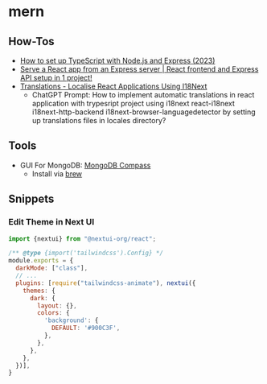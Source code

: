 # mern

## How-Tos

* [How to set up TypeScript with Node.js and Express (2023)](https://dev.to/cristain/how-to-set-up-typescript-with-nodejs-and-express-2023-gf)
* [Serve a React app from an Express server | React frontend and Express API setup in 1 project!](https://youtu.be/4pUBO31nkpk)
* [Translations - Localise React Applications Using I18Next](https://youtu.be/txHU6lrsa3o)
  * ChatGPT Prompt: How to implement automatic translations in react application with trypesript project using i18next react-i18next i18next-http-backend i18next-browser-languagedetector by setting up translations files in locales directory?

## Tools

* GUI For MongoDB: [MongoDB Compass](https://www.mongodb.com/products/tools/compass)
  * Install via [brew](https://formulae.brew.sh/cask/mongodb-compass)

## Snippets

### Edit Theme in Next UI

```javascript
import {nextui} from "@nextui-org/react";

/** @type {import('tailwindcss').Config} */
module.exports = {
  darkMode: ["class"],
  // ...
  plugins: [require("tailwindcss-animate"), nextui({
    themes: {
      dark: {
        layout: {},
        colors: {
          'background': {
            DEFAULT: '#900C3F',
          },
        },
      },
    },
  })],
}
```
